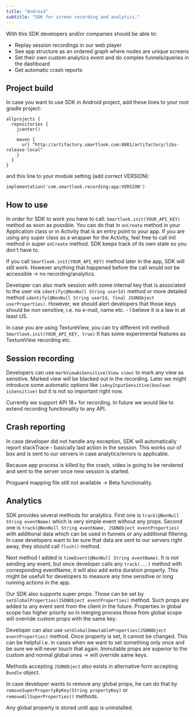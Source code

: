 ```yaml
---
title: "Android"
subtitle: "SDK for screen recording and analytics."
---
```


With this SDK developers and/or companies should be able to:

* Replay session recordings in our web player
* See app structure as an ordered graph where nodes are unique screens
* Set their own custom analytics event and do complex funnels/queries in the dashboard
* Get automatic crash reports


## Project build
In case you want to use SDK in Android project, add these lines to your root gradle project:

```android
allprojects {
  repositories {
    jcenter()

    maven {
      url "http://artifactory.smartlook.com:8081/artifactory/libs-release-local"
    }
  }
}
```

and this line to your module setting (add correct VERSION):

`implementation('com.smartlook.recording:app:VERSION')`


## How to use
In order for SDK to work you have to call: `Smartlook.init(YOUR_API_KEY)` method as soon as possible. You can do that in `onCreate` method in your Application class or in Activity that is an entry point to your app. If you are using any super class as a wrapper for the Activity, feel free to call init method in super `onCreate` method. SDK keeps track of its own state so you don't have to.

If you call `Smartlook.init(YOUR_API_KEY)` method later in the app, SDK will still work. However anything that happened before the call would not be accessible -> no recording/analytics.

Developer can also mark session with some internal key that is associated to the user via `identify(@NonNull String userId)` method or more detailed method `identify(@NonNull String userId, final JSONObject userProperties)`. However, we should alert developers that those keys should be non sensitive, i.e. no e-mail, name etc. - I believe it is a law in at least US.

In case you are using TextureView, you can try different init method: `Smartlook.init(YOUR_API_KEY, true)` It has some experimental features as TextureView recording etc.


## Session recording
Developers can use `markViewAsSensitive(View view)` to mark any view as sensitive. Marked view will be blacked out in the recording. Later we might introduce some automatic options like `isAnyInputSensitive(boolean isSensitive)` but it is not so important right now.

Currently we support API 18+ for recording. In future we would like to extend recording functionality to any API.


## Crash reporting
In case developer did not handle any exception, SDK will automatically report stackTrace - basically last action in the session. This works our of box and is sent to our servers in case analytics/errors is applicable.

Because app process is killed by the crash, video is going to be rendered and sent to the server once new session is started.

Proguard mapping file still not available -> Beta functionality.


## Analytics
SDK provides several methods for analytics. First one is `track(@NonNull String eventName)` which is very simple event without any props. Second one is `track(@NonNull String eventName, JSONObject eventProperties)` with additional data which can be used in funnels or any additional filtering. In case developers want to be sure that data are sent to our servers right away, they should call `flush()` method.

Next method I added is `timeEvent(@NonNull String eventName)`. It is not sending any event, but once developer calls any `track(...)` method with corresponding eventName, it will also add extra duration property. This might be usefull for developers to measure any time sensitive or long running actions in the app.

Our SDK also supports super props. Those can be set by `setGlobalProperties(JSONObject eventProperties)` method. Such props are added to any event sent from the client in the future. Properties in global scope has higher priority so in merging process those from global scope will override custom props with the same key.

Developer can also use `setGlobalImmutableProperties(JSONObject eventProperties)` method. Once property is set, it cannot be changed. This can be helpful i.e. in cases when we want to set something only once and be sure we will never touch that again.
Immutable props are superior to the custom and normal global ones -> will override same keys.

Methods accepting `JSONObject` also exists in alternative form accepting `Bundle` object.

In case developer wants to remove any global props, he can do that by `removeSuperPropertyByKey(String propertyKey)` or `removeAllSuperProperties()` methods.

Any global property is stored until app is uninstalled.
